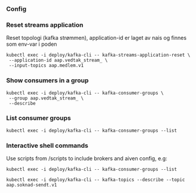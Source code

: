 ### Config

### Reset streams application
Reset topologi (kafka strømmen), application-id er laget av nais og finnes som env-var i poden
```shell
kubectl exec -i deploy/kafka-cli -- kafka-streams-application-reset \
 --application-id aap.vedtak_stream_ \
 --input-topics aap.medlem.v1
```

### Show consumers in a group
```shell
kubectl exec -i deploy/kafka-cli -- kafka-consumer-groups \
 --group aap.vedtak_stream_ \
 --describe
```

### List consumer groups
```shell
kubectl exec -i deploy/kafka-cli -- kafka-consumer-groups --list
```

### Interactive shell commands
Use scripts from /scripts to include brokers and aiven config, e.g:

```shell
kubectl exec -i deploy/kafka-cli -- kafka-consumer-groups --list
```

```shell
kubectl exec -i deploy/kafka-cli -- kafka-topics --describe --topic aap.soknad-sendt.v1 
```
